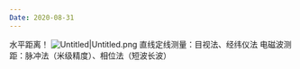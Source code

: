 ```yaml
---
Date: 2020-08-31
---
```

水平距离！
![Untitled|Untitled.png](https://pub-94eece7237094db1a48a9e8c5773cafa.r2.dev/bensstudy/2025/06-Untitled1749306563862.png)
直线定线测量：目视法、经纬仪法
电磁波测距：脉冲法（米级精度）、相位法（短波长波）